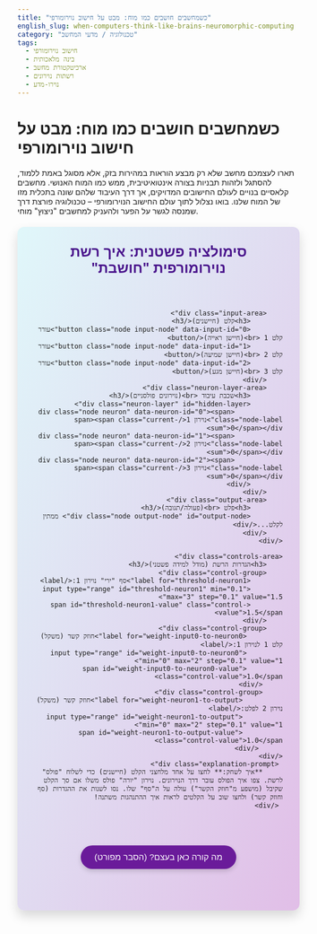 ```yaml
---
title: "כשמחשבים חושבים כמו מוח: מבט על חישוב נוירומורפי"
english_slug: when-computers-think-like-brains-neuromorphic-computing
category: "טכנולוגיה / מדעי המחשב"
tags:
  - חישוב נוירומורפי
  - בינה מלאכותית
  - ארכיטקטורת מחשב
  - רשתות נוירונים
  - נוירו-מדע
---
```

# כשמחשבים חושבים כמו מוח: מבט על חישוב נוירומורפי

תארו לעצמכם מחשב שלא רק מבצע הוראות במהירות בזק, אלא מסוגל באמת ללמוד, להסתגל ולזהות תבניות בצורה אינטואיטיבית, ממש כמו המוח האנושי. מחשבים קלאסיים בנויים לעולם החישובים המדויקים, אך דרך העיבוד שלהם שונה בתכלית מזו של המוח שלנו. בואו נצלול לתוך עולם החישוב הנוירומורפי – טכנולוגיה פורצת דרך שמנסה לגשר על הפער ולהעניק למחשבים "ניצוץ" מוחי.

<div class="neuromorphic-app-container">
    <h2>סימולציה פשטנית: איך רשת נוירומורפית "חושבת"</h2>
    <div class="simulation-area">
        <!-- SVG layer for connections -->
        <svg class="connections-layer"></svg>

        <div class="input-area">
            <h3>קלט (חיישנים)</h3>
            <button class="node input-node" data-input-id="0">עורר קלט 1 <br>(חיישן ראייה)</button>
            <button class="node input-node" data-input-id="1">עורר קלט 2 <br>(חיישן שמיעה)</button>
            <button class="node input-node" data-input-id="2">עורר קלט 3 <br>(חיישן מגע)</button>
        </div>
        <div class="neuron-layer-area">
            <h3>שכבת עיבוד <br>(נוירונים פולסניים)</h3>
            <div class="neuron-layer" id="hidden-layer">
                <div class="node neuron" data-neuron-id="0"><span class="node-label">נוירון 1</span><span class="current-sum">0</span></div>
                <div class="node neuron" data-neuron-id="1"><span class="node-label">נוירון 2</span><span class="current-sum">0</span></div>
                <div class="node neuron" data-neuron-id="2"><span class="node-label">נוירון 3</span><span class="current-sum">0</span></div>
            </div>
        </div>
        <div class="output-area">
            <h3>פלט <br>(פעולה/תגובה)</h3>
            <div class="node output-node" id="output-node"> ממתין לקלט...</div>
        </div>
    </div>

    <div class="controls-area">
        <h3>הגדרות הרשת (מודל למידה פשטני)</h3>
        <div class="control-group">
            <label for="threshold-neuron1">סף "ירי" נוירון 1:</label>
            <input type="range" id="threshold-neuron1" min="0.1" max="3" step="0.1" value="1.5">
            <span id="threshold-neuron1-value" class="control-value">1.5</span>
        </div>
        <div class="control-group">
             <label for="weight-input0-to-neuron0">חוזק קשר (משקל) קלט 1 לנוירון 1:</label>
             <input type="range" id="weight-input0-to-neuron0" min="0" max="2" step="0.1" value="1">
             <span id="weight-input0-to-neuron0-value" class="control-value">1.0</span>
         </div>
         <div class="control-group">
              <label for="weight-neuron1-to-output">חוזק קשר (משקל) נוירון 2 לפלט:</label>
              <input type="range" id="weight-neuron1-to-output" min="0" max="2" step="0.1" value="1">
              <span id="weight-neuron1-to-output-value" class="control-value">1.0</span>
          </div>
    </div>
     <div class="explanation-prompt">
         **איך לשחק:** לחצו על אחד מלחצני הקלט (חיישנים) כדי לשלוח "פולס" לרשת. צפו איך הפולס עובר דרך הנוירונים. נוירון "יורה" פולס משלו אם סך הקלט שקיבל (מושפע מ"חוזק הקשר") עולה על ה"סף" שלו. נסו לשנות את ההגדרות (סף וחוזק קשר) ולחצו שוב על הקלטים לראות איך ההתנהגות משתנה!
     </div>
</div>

<style>
    .neuromorphic-app-container {
        font-family: 'Arial', sans-serif;
        direction: rtl;
        text-align: right;
        margin: 20px auto;
        padding: 30px;
        border: none; /* Remove outer border */
        border-radius: 12px;
        max-width: 950px;
        background: linear-gradient(to bottom right, #e0f7fa, #e1bee7); /* Soft gradient background */
        box-shadow: 0 10px 20px rgba(0, 0, 0, 0.15);
        position: relative; /* Needed for absolute positioning of SVG */
        overflow: hidden; /* Keep everything inside the container */
    }

    h2 {
        text-align: center;
        color: #4a148c; /* Deep purple */
        margin-top: 0;
        margin-bottom: 25px;
        font-size: 1.8em;
        font-weight: bold;
    }

    h3 {
        margin-top: 0;
        color: #6a1b9a; /* Medium purple */
        border-bottom: 2px solid #e1bee7; /* Lighter purple */
        padding-bottom: 8px;
        margin-bottom: 15px;
        font-size: 1.2em;
        text-align: center; /* Center header */
    }

    .simulation-area {
        display: flex;
        justify-content: space-around;
        align-items: flex-start;
        gap: 30px; /* Increased gap */
        margin-bottom: 30px;
        flex-wrap: wrap; /* Allow wrapping on smaller screens */
        position: relative; /* Needed for SVG overlay */
        padding: 20px 0; /* Add some vertical padding */
    }

    .connections-layer {
         position: absolute;
         top: 0;
         left: 0;
         width: 100%;
         height: 100%;
         pointer-events: none; /* Allow clicks to pass through to nodes */
         z-index: 1; /* Draw below the nodes */
    }

    .connection-path {
         stroke: rgba(128, 0, 128, 0.5); /* Purple with some transparency */
         stroke-width: 3;
         fill: none;
         transition: stroke 0.3s ease, stroke-width 0.3s ease;
         /* Animation properties added by JS */
    }

    .connection-path.active {
         stroke: #ffb300; /* Amber */
         stroke-width: 5;
         animation: pulse-signal 0.8s ease-out forwards;
         /* For path animation */
          stroke-dasharray: 1000; /* Arbitrary large value */
          stroke-dashoffset: 1000;
          animation: dash 1s linear forwards;
           stroke-linecap: round;
    }

    @keyframes pulse-signal {
         0% { stroke-width: 3; stroke: rgba(128, 0, 128, 0.5); }
         50% { stroke-width: 6; stroke: #ffb300; }
         100% { stroke-width: 3; stroke: rgba(128, 0, 128, 0.5); }
    }

    @keyframes dash {
        from {
            stroke-dashoffset: 1000;
        }
        to {
            stroke-dashoffset: 0;
        }
    }


    .input-area, .neuron-layer-area, .output-area {
        flex: 1;
        padding: 20px;
        border: 1px solid #d1c4e9; /* Light purple border */
        border-radius: 8px;
        background-color: rgba(255, 255, 255, 0.9); /* Slightly transparent white */
        box-shadow: 0 4px 8px rgba(0, 0, 0, 0.08);
        min-width: 180px; /* Ensure areas don't get too small */
        display: flex;
        flex-direction: column;
        align-items: center;
        position: relative; /* Needed for node positioning */
        z-index: 2; /* Ensure nodes are above SVG */
    }

     .neuron-layer-area {
         justify-content: center; /* Center neurons vertically if space allows */
     }

    .node {
        margin: 12px 0; /* Adjusted margin */
        padding: 12px 20px; /* Adjusted padding */
        border: 1px solid;
        border-radius: 25px; /* More rounded */
        text-align: center;
        transition: all 0.3s ease; /* Smoother transitions */
        user-select: none;
        position: relative; /* For positioning sum text */
        font-weight: bold;
        font-size: 1em;
        display: flex; /* For centering label and sum */
        flex-direction: column;
        align-items: center;
        justify-content: center;
    }

     .node-label {
         display: block;
     }

     .current-sum {
         display: block;
         font-size: 0.7em;
         color: #555;
         margin-top: 3px;
         opacity: 0; /* Hidden by default */
         transition: opacity 0.3s ease;
     }

     .node.show-sum .current-sum {
         opacity: 1; /* Shown when active/processing */
     }


    .input-node {
        border-color: #4fc3f7; /* Light blue */
        background-color: #e1f5fe; /* Very light blue */
        cursor: pointer;
    }

    .input-node:hover {
        background-color: #b3e5fc; /* Lighter blue */
        transform: translateY(-2px); /* Subtle lift on hover */
    }

    .input-node:active {
         transform: scale(0.95); /* Press effect */
         background-color: #81d4fa; /* Even lighter blue */
    }

     .input-node.activated {
         animation: input-activate 0.5s ease-out;
          border-color: #03a9f4; /* Blue */
          background-color: #4fc3f7; /* Light blue */
     }

    @keyframes input-activate {
         0% { transform: scale(1); background-color: #e1f5fe; }
         50% { transform: scale(1.05); background-color: #4fc3f7; }
         100% { transform: scale(1); background-color: #e1f5fe; }
    }


    .neuron {
         border-color: #81c784; /* Light green */
         background-color: #e8f5e9; /* Very light green */
         cursor: default;
    }

    .neuron.firing {
        background-color: #fff9c4; /* Light yellow */
        border-color: #ffeb3b; /* Yellow */
        box-shadow: 0 0 12px #ffeb3b; /* Glow effect */
        transform: scale(1.1); /* Expand slightly */
        animation: neuron-fire 0.8s ease-out forwards;
    }

     @keyframes neuron-fire {
         0% { transform: scale(1); background-color: #e8f5e9; box-shadow: none; }
         50% { transform: scale(1.1); background-color: #fff9c4; box-shadow: 0 0 12px #ffeb3b; }
         100% { transform: scale(1); background-color: #e8f5e9; box-shadow: none; }
     }


    .output-node {
        border-color: #ef9a9a; /* Light red */
        background-color: #ffebee; /* Very light red */
        min-height: 50px; /* Give it more size */
        display: flex;
        align-items: center;
        justify-content: center;
        font-weight: bold;
        font-size: 1.1em;
        color: #c62828; /* Dark red */
    }

     .output-node.active {
         background-color: #ffcdd2; /* Lighter red */
         border-color: #e53935; /* Red */
         box-shadow: 0 0 15px #e53935; /* Stronger glow */
         animation: output-active 1s ease-out forwards;
         color: #b71c1c; /* Even darker red */
     }

     @keyframes output-active {
         0% { transform: scale(1); background-color: #ffebee; box-shadow: none; }
         50% { transform: scale(1.05); background-color: #ffcdd2; box-shadow: 0 0 15px #e53935; }
         100% { transform: scale(1); background-color: #ffebee; box-shadow: none; }
     }


    .controls-area {
        margin-top: 30px;
        padding: 20px;
        border: 1px solid #d1c4e9; /* Light purple border */
        border-radius: 8px;
        background-color: rgba(255, 255, 255, 0.9); /* Slightly transparent white */
        box-shadow: 0 4px 8px rgba(0, 0, 0, 0.08);
    }

    .control-group {
        margin-bottom: 20px; /* Increased margin */
        display: flex;
        align-items: center;
        gap: 15px; /* Increased gap */
        flex-wrap: wrap;
    }

    .control-group label {
        flex-basis: 220px; /* Give labels more width */
        text-align: right; /* Labels aligned right */
        font-weight: bold;
        color: #4a148c; /* Deep purple */
    }

     .control-group input[type="range"] {
         flex-grow: 1;
         min-width: 120px; /* Prevent it from becoming too narrow */
         -webkit-appearance: none;
         appearance: none;
         height: 8px;
         background: #d1c4e9; /* Light purple track */
         outline: none;
         opacity: 0.7;
         transition: opacity .2s;
         border-radius: 4px;
     }

     .control-group input[type="range"]:hover {
         opacity: 1;
     }

     .control-group input[type="range"]::-webkit-slider-thumb {
         -webkit-appearance: none;
         appearance: none;
         width: 20px;
         height: 20px;
         background: #6a1b9a; /* Medium purple thumb */
         cursor: pointer;
         border-radius: 50%;
         box-shadow: 0 2px 4px rgba(0, 0, 0, 0.2);
     }

     .control-group input[type="range"]::-moz-range-thumb {
         width: 20px;
         height: 20px;
         background: #6a1b9a; /* Medium purple thumb */
         cursor: pointer;
         border-radius: 50%;
         box-shadow: 0 2px 4px rgba(0, 0, 0, 0.2);
     }

     .control-value {
         display: inline-block;
         min-width: 30px;
         text-align: center;
         font-weight: bold;
         color: #4a148c;
     }


    .explanation-prompt {
        margin-top: 30px;
        padding: 15px;
        background-color: #fff9c4; /* Light yellow */
        border: 1px solid #ffeb3b; /* Yellow */
        border-radius: 8px;
        text-align: center;
        font-size: 1em; /* Slightly larger */
        color: #333;
        line-height: 1.5;
    }


    #show-explanation-button {
        display: block;
        margin: 30px auto;
        padding: 12px 25px;
        font-size: 1.1em;
        cursor: pointer;
        border: none;
        border-radius: 25px; /* Rounded button */
        background-color: #6a1b9a; /* Medium purple */
        color: white;
        transition: background-color 0.3s ease, transform 0.1s ease;
        box-shadow: 0 4px 8px rgba(0, 0, 0, 0.15);
    }

    #show-explanation-button:hover {
        background-color: #4a148c; /* Darker purple */
        transform: translateY(-2px);
    }

    #show-explanation-button:active {
         transform: scale(0.98);
    }


    #explanation {
        margin-top: 20px;
        padding: 25px; /* Increased padding */
        border: none;
        border-radius: 12px;
        background-color: rgba(255, 255, 255, 0.95); /* Slightly transparent white */
        box-shadow: 0 8px 16px rgba(0, 0, 0, 0.1);
        direction: rtl;
        text-align: right;
        color: #333;
    }

    #explanation h2 {
        color: #4a148c; /* Deep purple */
        border-bottom: 2px solid #e1bee7; /* Light purple */
        padding-bottom: 12px;
        margin-bottom: 20px;
        font-size: 1.6em;
        text-align: right; /* Align explanation header right */
    }

    #explanation p, #explanation ul {
        line-height: 1.7; /* Increased line height */
        margin-bottom: 20px; /* Increased margin */
    }

    #explanation ul {
        padding-right: 25px; /* Increased padding */
    }

    #explanation li {
        margin-bottom: 10px; /* Increased margin */
    }

    /* Responsive adjustments */
    @media (max-width: 768px) {
        .simulation-area {
            flex-direction: column;
            align-items: center;
            gap: 40px; /* More vertical space when stacked */
        }

        .input-area, .neuron-layer-area, .output-area {
            width: 80%; /* Take more width on smaller screens */
            min-width: auto;
        }

        .neuron-layer {
            flex-direction: row; /* Arrange neurons horizontally in column layout */
            flex-wrap: wrap;
            justify-content: center;
            gap: 15px;
        }

        .node {
            width: auto; /* Let content define width */
            min-width: 100px;
        }

        .control-group {
             flex-direction: column;
             align-items: flex-start;
             gap: 8px;
        }

        .control-group label {
             flex-basis: auto;
             width: 100%;
             text-align: right;
        }

        .control-group input[type="range"] {
            width: 100%;
            min-width: auto;
        }
    }
</style>

<button id="show-explanation-button">מה קורה כאן בעצם? (הסבר מפורט)</button>

<div id="explanation" style="display: none;">
    <h2>מהו חישוב נוירומורפי ומדוע הוא שונה ממחשוב קלאסי?</h2>
    <p>חישוב נוירומורפי הוא גישת מחשוב חדשנית המבקשת לחקות את המבנה ואופן הפעולה של המוח האנושי, עם דגש מיוחד על יעילות אנרגטית ומהירות במשימות של זיהוי תבניות בזמן אמת. בניגוד למחשבים קלאסיים המבוססים על ארכיטקטורת פון נוימן המפרידה בין יחידת עיבוד לזיכרון ומעבדת מידע בסדר לינארי קפדני, מערכות נוירומורפיות משלבות זיכרון ועיבוד באותה יחידה ומעבדות מידע באופן מקבילי ומבוזר, בדומה לאופן שבו מיליארדי הנוירונים במוח פועלים בו-זמנית.</p>

    <h2>הלב של המודל: חיקוי נוירונים וסינפסות</h2>
    <p>הבסיס לחישוב נוירומורפי הוא חיקוי היחידות הביולוגיות הבסיסיות של המוח: נוירונים (תאי עצב) וסינפסות (הקשרים ביניהם). שבבים נוירומורפיים מכילים אלפי עד מיליוני "נוירונים מלאכותיים" ו"סינפסות מלאכותיות" המחוברים זה לזה ברשת צפופה. כל "סינפסה" מחזיקה ב"משקל" שמייצג את חוזק הקשר שלה - עד כמה היא מעבירה את ה"אות". שינוי המשקלים האלה, לעיתים קרובות בתגובה לאופן שבו פולסים עוברים ברשת, הוא המקבילה לתהליך הלמידה במוח.</p>

    <h2>עיבוד מבוסס אירועים: המפתח ליעילות</h2>
    <p>רוב המערכות הנוירומורפיות המודרניות מתבססות על מודל הנקרא רשתות נוירונים "פולסניות" (Spiking Neural Networks - SNNs). ברשתות אלו, המידע אינו עובר כערכים רציפים (כמו במחשב קלאסי או אפילו ברשתות נוירונים עמוקות מסורתיות), אלא כ"פולסים" או "ספייקים" דיגיטליים קצרים, המחקים את האותות החשמליים בנוירונים ביולוגיים. נוירון מלאכותי "יורה" פולס רק כאשר סך האותות (פולסים כפול משקלי הסינפסות) הנכנסים אליו מגיעים ל"סף" מסוים. גישה זו, המכונה "עיבוד מבוסס אירועים", היא מקבילית (נוירונים רבים פועלים בו זמנית) וחסכונית באנרגיה, מכיוון שפעולה מתרחשת רק כשיש פולס רלוונטי, ולא באופן רציף.</p>

    <h2>יתרונות בולטים: מהירות, יעילות ואפילו עמידות</h2>
    <ul>
        <li>**יעילות אנרגטית קיצונית:** בזכות העיבוד מבוסס האירועים, שבבים נוירומורפיים צורכים הרבה פחות אנרגיה ממחשבים קלאסיים או מאיצי AI מסורתיים, מה שהופך אותם אידיאליים ליישומים במכשירים ניידים, חיישנים או רובוטים.</li>
        <li>**מהירות תגובה ועיבוד בזמן אמת:** הארכיטקטורה המקבילית והמבוססת אירועים מתאימה באופן טבעי למשימות הדורשות תגובה מהירה ומיידית לזרם נתונים, כמו זיהוי עצמים ברכב אוטונומי, ניתוח נתונים מחיישנים תעשייתיים, או עיבוד אותות שמע ווידאו בזמן אמת.</li>
        <li>**עמידות לתקלות:** בדומה למוח הביולוגי, שיש לו יתירות מובנית, פגיעה בנוירון או קשר יחיד ברשת נוירומורפית לרוב לא תגרום לכשל מוחלט של המערכת כולה.</li>
    </ul>

    <h2>הדרך עוד ארוכה, אך הפוטנציאל עצום</h2>
    <p>למרות היתרונות המרשימים, חישוב נוירומורפי עדיין נמצא בשלבי פיתוח מוקדמים יחסית. האתגרים העיקריים כוללים:</p>
    <ul>
        <li>**פיתוח חומרה מתקדמת:** בניית שבבים נוירומורפיים גדולים, גמישים ויעילים היא משימה טכנולוגית מורכבת.</li>
        <li>**אלגוריתמים ותוכנה חדשניים:** נדרשת פיתוח של אלגוריתמים ושיטות תכנות שונות מהמקובל, שיוכלו לנצל ביעילות את הארכיטקטורה המבוססת אירועים.</li>
        <li>**מודלי למידה יעילים:** פיתוח מודלים של למידה (המקבילה ל"אימון") עבור רשתות פולסניות עדיין מאתגר במשימות מסוימות בהשוואה לרשתות עמוקות קלאסיות.</li>
    </ul>
    <p>עם זאת, היישומים הפוטנציאליים מרתקים: רובוטיקה שתופסת ומגיבה לסביבתה באופן אינטואיטיבי, מכשירים לבישים עם יכולות AI מתקדמות, מערכות אבטחה שמזהות אנומליות בזמן אמת, מכשירי שמיעה וראייה אלקטרוניים יעילים, ואפילו כלי חזק יותר להבנת המוח הביולוגי עצמו. העתיד שבו מחשבים "חושבים" יותר כמונו קרוב מתמיד.</p>
</div>

<script>
    document.addEventListener('DOMContentLoaded', () => {

        // --- DOM Elements and Network Structure ---
        const svgLayer = document.querySelector('.connections-layer');
        const network = {
            inputs: [
                { id: 0, element: document.querySelector('.input-node[data-input-id="0"]') },
                { id: 1, element: document.querySelector('.input-node[data-input-id="1"]') },
                { id: 2, element: document.querySelector('.input-node[data-input-id="2"]') }
            ],
            neurons: [ // Hidden layer
                { id: 0, element: document.querySelector('.neuron[data-neuron-id="0"]'), threshold: 1.5, currentInputSum: 0, firing: false, sumElement: document.querySelector('.neuron[data-neuron-id="0"] .current-sum') },
                { id: 1, element: document.querySelector('.neuron[data-neuron-id="1"]'), threshold: 1.0, currentInputSum: 0, firing: false, sumElement: document.querySelector('.neuron[data-neuron-id="1"] .current-sum') },
                { id: 2, element: document.querySelector('.neuron[data-neuron-id="2"]'), threshold: 2.0, currentInputSum: 0, firing: false, sumElement: document.querySelector('.neuron[data-neuron-id="2"] .current-sum') }
            ],
            output: { id: 0, element: document.getElementById('output-node'), threshold: 1.0, currentInputSum: 0, active: false, sumElement: null /* Output doesn't show sum in this model */ },
            connections: [
                // Define connections with default weights
                { from: 'input', fromId: 0, to: 'neuron', toId: 0, weight: 1.0, element: null, pathElement: null }, // Input 0 -> Neuron 0
                { from: 'input', fromId: 1, to: 'neuron', toId: 1, weight: 1.0, element: null, pathElement: null }, // Input 2 -> Neuron 2 (originally Input 1 -> Neuron 1) - Corrected mapping for example controls
                { from: 'input', fromId: 2, to: 'neuron', toId: 2, weight: 1.0, element: null, pathElement: null }, // Input 3 -> Neuron 3 (originally Input 2 -> Neuron 2) - Corrected mapping
                // Add more connections
                { from: 'neuron', fromId: 0, to: 'neuron', toId: 1, weight: 0.5, element: null, pathElement: null }, // Neuron 0 -> Neuron 1
                { from: 'neuron', fromId: 1, to: 'neuron', toId: 0, weight: 0.5, element: null, pathElement: null }, // Neuron 1 -> Neuron 0 (recurrent/feedback)
                { from: 'neuron', fromId: 0, to: 'output', toId: 0, weight: 1.0, element: null, pathElement: null }, // Neuron 0 -> Output
                { from: 'neuron', fromId: 1, to: 'output', toId: 0, weight: 1.0, element: null, pathElement: null }, // Neuron 1 -> Output
                { from: 'neuron', fromId: 2, to: 'output', toId: 0, weight: 1.0, element: null, pathElement: null }  // Neuron 2 -> Output
            ]
        };

        // Map control elements to network structure
        const controls = {
            thresholdNeuron1: {
                input: document.getElementById('threshold-neuron1'),
                valueSpan: document.getElementById('threshold-neuron1-value'),
                target: network.neurons.find(n => n.id === 0), // Neuron 1 (ID 0)
                property: 'threshold'
            },
            weightInput0Neuron0: {
                input: document.getElementById('weight-input0-to-neuron0'),
                valueSpan: document.getElementById('weight-input0-to-neuron0-value'),
                target: network.connections.find(c => c.from === 'input' && c.fromId === 0 && c.to === 'neuron' && c.toId === 0),
                 property: 'weight'
            },
             weightNeuron1Output: {
                 input: document.getElementById('weight-neuron1-to-output'),
                 valueSpan: document.getElementById('weight-neuron1-to-output-value'),
                 target: network.connections.find(c => c.from === 'neuron' && c.fromId === 1 && c.to === 'output' && c.toId === 0),
                  property: 'weight'
             }
        };


        // --- Connection Drawing Logic ---

        // Helper to get center coordinates of an element
        function getElementCenter(element) {
            const rect = element.getBoundingClientRect();
            const containerRect = svgLayer.parentElement.getBoundingClientRect(); // Use simulation-area for offset
            return {
                x: rect.left + rect.width / 2 - containerRect.left,
                y: rect.top + rect.height / 2 - containerRect.top
            };
        }

        // Draw or update all connections
        function drawConnections() {
            // Clear previous connections
            svgLayer.innerHTML = '';

            network.connections.forEach(conn => {
                const fromNode = conn.from === 'input' ? network.inputs.find(n => n.id === conn.fromId) : network.neurons.find(n => n.id === conn.fromId);
                const toNode = conn.to === 'neuron' ? network.neurons.find(n => n.id === conn.toId) : network.output;

                if (fromNode && toNode) {
                    const start = getElementCenter(fromNode.element);
                    const end = getElementCenter(toNode.element);

                    // Create SVG path element
                    const path = document.createElementNS('http://www.w3.org/2000/svg', 'path');

                    // Use a small curve for better visualization, especially for recurrent connections
                    let pathData;
                     if (conn.from === 'neuron' && conn.to === 'neuron' && conn.fromId !== conn.toId) { // Curve between different neurons
                         const midX1 = start.x + (end.x - start.x) * 0.3;
                         const midY1 = start.y + (end.y - start.y) * 0.3 + 30; // Control point offset
                         const midX2 = start.x + (end.x - start.x) * 0.7;
                         const midY2 = start.y + (end.y - start.y) * 0.7 + 30; // Control point offset
                          pathData = `M ${start.x},${start.y} C ${midX1},${midY1} ${midX2},${midY2} ${end.x},${end.y}`;
                     } else if (conn.from === conn.to && conn.fromId === conn.toId) { // Self-loop (not in this specific simplified model, but good practice)
                         // Simple loop - might not be needed for this structure
                          pathData = `M ${start.x},${start.y} C ${start.x - 30},${start.y - 30} ${start.x + 30},${start.y - 30} ${start.x},${start.y}`;
                     }
                     else { // Straight line
                         pathData = `M ${start.x},${start.y} L ${end.x},${end.y}`;
                     }


                    path.setAttribute('d', pathData);
                    path.setAttribute('class', 'connection-path');
                    path.style.strokeWidth = 3 * conn.weight; // Visualize weight with thickness (simple)
                    svgLayer.appendChild(path);

                    // Store the path element back in the connection object
                    conn.pathElement = path;
                }
            });
        }

        // Redraw connections on window resize to handle responsiveness
        window.addEventListener('resize', drawConnections);


        // --- Simulation Logic ---

        function resetSimulation() {
            network.neurons.forEach(n => {
                n.currentInputSum = 0;
                n.firing = false;
                n.element.classList.remove('firing', 'show-sum');
                n.sumElement.textContent = n.currentInputSum.toFixed(1);
            });
            network.output.currentInputSum = 0;
            network.output.active = false;
            network.output.element.classList.remove('active');
             network.output.element.textContent = 'ממתין לקלט...'; // Reset output text

            // Reset connection animations
            network.connections.forEach(conn => {
                if (conn.pathElement) {
                     conn.pathElement.classList.remove('active');
                     // Reset dash offset animation state if needed (more complex with restarts)
                     conn.pathElement.style.animation = 'none'; // Clear previous animation
                     void conn.pathElement.offsetWidth; // Trigger reflow
                     conn.pathElement.style.animation = null; // Re-enable default animation
                }
            });
        }

        // Main activation function
        function activateNetwork(inputIndex) {
            resetSimulation();

            // Step 1: Input Layer Activation
            const signalFromInput = 1.0; // Assume input sends a pulse signal of strength 1
            const activatedInputElement = network.inputs.find(input => input.id === inputIndex).element;
             activatedInputElement.classList.add('activated'); // Animate input node

            const inputConnections = network.connections.filter(conn => conn.from === 'input' && conn.fromId === inputIndex);

            // Animate signal propagation from input
            inputConnections.forEach(conn => {
                 if(conn.pathElement) conn.pathElement.classList.add('active');
            });

            // Use timeouts to simulate signal propagation delay
            setTimeout(() => {
                 activatedInputElement.classList.remove('activated');

                // Distribute signal from input to connected neurons
                inputConnections.forEach(conn => {
                    if (conn.to === 'neuron') {
                        const targetNeuron = network.neurons.find(n => n.id === conn.toId);
                        if (targetNeuron) {
                            targetNeuron.currentInputSum += signalFromInput * conn.weight;
                             targetNeuron.sumElement.textContent = targetNeuron.currentInputSum.toFixed(1);
                             targetNeuron.element.classList.add('show-sum'); // Show sum while processing
                        }
                    }
                });

                // Step 2: Process Hidden Layer (after receiving input signals)
                setTimeout(() => {
                    const firingNeurons = [];
                    network.neurons.forEach(neuron => {
                        neuron.element.classList.remove('show-sum'); // Hide sum after processing attempt
                        if (neuron.currentInputSum >= neuron.threshold) {
                            neuron.firing = true;
                            neuron.element.classList.add('firing');
                            firingNeurons.push(neuron);
                        }
                    });

                    // Step 3: Propagate signals from firing neurons
                    firingNeurons.forEach(firingNeuron => {
                        const signalFromNeuron = 1.0; // Firing neuron sends a pulse of strength 1

                        const connectionsFromNeuron = network.connections.filter(conn => conn.from === 'neuron' && conn.fromId === firingNeuron.id);

                         // Animate signal propagation from firing neuron
                        connectionsFromNeuron.forEach(conn => {
                            if(conn.pathElement) conn.pathElement.classList.add('active');
                        });

                        // Distribute signal to connected neurons/output (in this simple model, it goes directly to output)
                        connectionsFromNeuron.forEach(conn => {
                            if (conn.to === 'output') {
                                 // Accumulate input at the output node
                                 network.output.currentInputSum += signalFromNeuron * conn.weight;
                            }
                             // Note: In a real SNN, this could trigger subsequent layer neurons.
                             // This simple model fires hidden neurons and then immediately calculates output.
                        });
                    });

                     // Step 4: Process Output Layer (after receiving signals from hidden layer)
                     setTimeout(() => {
                         // Remove firing state after propagation delay
                          firingNeurons.forEach(neuron => neuron.element.classList.remove('firing'));
                          // Remove signal animation from connections
                          network.connections.forEach(conn => conn.pathElement?.classList.remove('active'));

                         if (network.output.currentInputSum >= network.output.threshold) {
                             network.output.active = true;
                             network.output.element.classList.add('active');
                             network.output.element.textContent = '🔥 פלט: פעולה/זיהוי הופעל! 🔥';
                         } else {
                              network.output.element.textContent = '💤 פלט: ללא פעולה 💤';
                         }
                     }, 600); // Delay for output visualization

                }, 500); // Delay for hidden layer processing and firing
            }, 400); // Delay for signal propagation from input
        }

        // --- Event Listeners ---

        // Add event listeners to input buttons
        network.inputs.forEach(input => {
            input.element.addEventListener('click', () => {
                activateNetwork(input.id);
            });
        });

        // Add event listeners for controls
        for (const key in controls) {
             const control = controls[key];
             if (control.input && control.target) {
                 control.input.addEventListener('input', (event) => {
                     const value = parseFloat(event.target.value);
                     control.valueSpan.textContent = value.toFixed(1);
                     control.target[control.property] = value;

                     // If changing weight, update connection line thickness visually
                     if (control.property === 'weight' && control.target.pathElement) {
                          control.target.pathElement.style.strokeWidth = 3 * value; // Simple visual feedback
                     }
                 });
                  // Initialize the control value display
                 control.valueSpan.textContent = control.target[control.property].toFixed(1);
             }
        }


        // Explanation toggle
        const explanationDiv = document.getElementById('explanation');
        const showExplanationButton = document.getElementById('show-explanation-button');

        showExplanationButton.addEventListener('click', () => {
            const isHidden = explanationDiv.style.display === 'none';
            explanationDiv.style.display = isHidden ? 'block' : 'none';
            showExplanationButton.textContent = isHidden ? 'הסתר הסבר מפורט ⬆️' : 'מה קורה כאן בעצם? (הסבר מפורט) ⬇️';
        });

        // --- Initialization ---

        // Initial drawing of connections
        drawConnections();

        // Initialize simulation state and output text
         resetSimulation();

    });
</script>
```